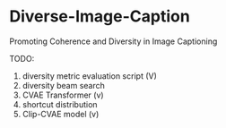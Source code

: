 # Diverse-Image-Caption

Promoting Coherence and Diversity in Image Captioning

TODO:

1. diversity metric evaluation script (V)
2. diversity beam search
3. CVAE Transformer (v)
4. shortcut distribution
5. Clip-CVAE model (v)

